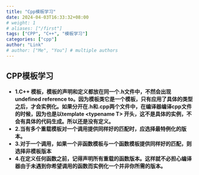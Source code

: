 ```yaml
---
title: "Cpp模板学习"
date: 2024-04-03T16:33:32+08:00
# weight: 1
# aliases: ["/first"]
tags: ["CPP", "C++", "模板学习"]
categories: ["cpp"]
author: "Link"
# author: ["Me", "You"] # multiple authors
---
```


## CPP模板学习

- **1.C++ 模板，模板的声明和定义都放在同一个.h文件中，不然会出现undefined reference to。因为模板类它是一个模板，只有应用了具体的类型之后，才会实例化。如果分开在.h和.cpp两个文件中，在编译器编译cpp文件的时候，因为也是以template &lt;typename T&gt; 开头，这不是具体的实例，不会有具体的代码生成。所以还是没有定义。**   
- **2.当有多个重载模板对一个调用提供同样好的匹配时，应选择最特例化的版本。**   
- **3.对于一个调用，如果一个非函数模板与一个函数模板提供同样好的匹配，则选择非模板版本**   
- **4.在定义任何函数之前，记得声明所有重载的函数版本。这样就不必担心编译器由于未遇到你希望调用的函数而实例化一个并非你所需的版本。**